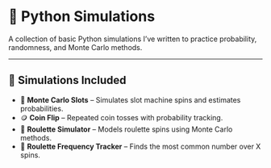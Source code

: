 # 🐍 Python Simulations

A collection of basic Python simulations I’ve written to practice probability, randomness, and Monte Carlo methods.  

---

## 📂 Simulations Included
- 🎰 **Monte Carlo Slots** – Simulates slot machine spins and estimates probabilities.  
- 🪙 **Coin Flip** – Repeated coin tosses with probability tracking.  
- 🎡 **Roulette Simulator** – Models roulette spins using Monte Carlo methods.  
- 🔢 **Roulette Frequency Tracker** – Finds the most common number over X spins.
